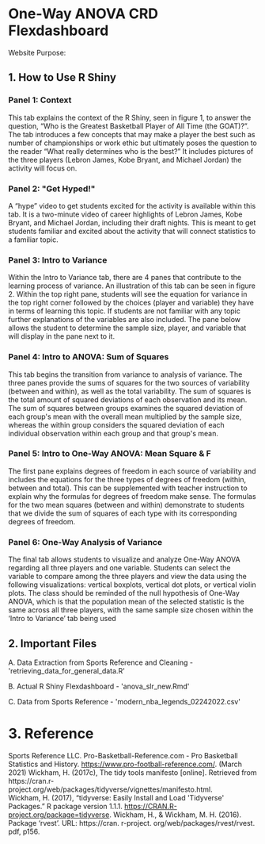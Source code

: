 # One-Way ANOVA CRD Flexdashboard
Website
Purpose:


## 1. How to Use R Shiny

### Panel 1: Context 

This tab explains the context of the R Shiny, seen in figure 1,  to answer the question, “Who is the Greatest Basketball Player of All Time (the GOAT)?”. The tab introduces a few concepts that may make a player the best such as number of championships or work ethic but ultimately poses the question to the reader “What really determines who is the best?” It includes pictures of the three players (Lebron James, Kobe Bryant, and Michael Jordan) the activity will focus on.

### Panel 2: "Get Hyped!"

A “hype” video to get students excited for the activity is available within this tab. It is a two-minute video of career highlights of Lebron James, Kobe Bryant, and Michael Jordan, including their draft nights. This is meant to get students familiar and excited about the activity that will connect statistics to a familiar topic.

### Panel 3: Intro to Variance

Within the Intro to Variance tab, there are 4 panes that contribute to the learning process of variance. An illustration of this tab can be seen in figure 2. Within the top right pane, students will see the equation for variance in the top right corner followed by the choices (player and variable) they have in terms of learning this topic. If students are not familiar with any topic further explanations of the variables are also included. The pane below allows the student to determine the sample size, player, and variable that will display in the pane next to it.

### Panel 4: Intro to ANOVA: Sum of Squares

This tab begins the transition from variance to analysis of variance. The three panes provide the sums of squares for the two sources of variability (between and within), as well as the total variability. The sum of squares is the total amount of squared deviations of each observation and its mean. The sum of squares between groups examines the squared deviation of each group's mean with the overall mean multiplied by the sample size, whereas the within group considers the squared deviation of each individual observation within each group and that group's mean. 


### Panel 5: Intro to One-Way ANOVA: Mean Square & F

The first pane explains degrees of freedom in each source of variability and includes the equations for the three types of degrees of freedom (within, between and total). This can be supplemented with teacher instruction to explain why the formulas for degrees of freedom make sense. The formulas for the two mean squares (between and within) demonstrate to students that we divide the sum of squares of each type with its corresponding degrees of freedom. 

### Panel 6: One-Way Analysis of Variance

The final tab allows students to visualize and analyze One-Way ANOVA regarding all three players and one variable. Students can select the variable to compare among the three players and view the data using the following visualizations: vertical boxplots, vertical dot plots, or vertical violin plots. The class should be reminded of the null hypothesis of One-Way ANOVA, which is that the population mean of the selected statistic is the same across all three players, with the same sample size chosen within the ‘Intro to Variance’ tab being used

## 2. Important Files
A. Data Extraction from Sports Reference and Cleaning - 'retrieving_data_for_general_data.R'

B. Actual R Shiny Flexdashboard - 'anova_slr_new.Rmd'

C. Data from Sports Reference - 'modern_nba_legends_02242022.csv'


# 3. Reference

Sports Reference LLC. Pro-Basketball-Reference.com - Pro Basketball Statistics and History. https://www.pro-football-reference.com/. (March 2021)
Wickham, H. (2017c), The tidy tools manifesto [online]. Retrieved from https://cran.r- project.org/web/packages/tidyverse/vignettes/manifesto.html. 				
Wickham, H. (2017), “tidyverse: Easily Install and Load 'Tidyverse' Packages.” R package version 1.1.1. https://CRAN.R-project.org/package=tidyverse. 
Wickham, H., & Wickham, M. H. (2016). Package ‘rvest’. URL: https://cran. r-project. org/web/packages/rvest/rvest. pdf, p156.








